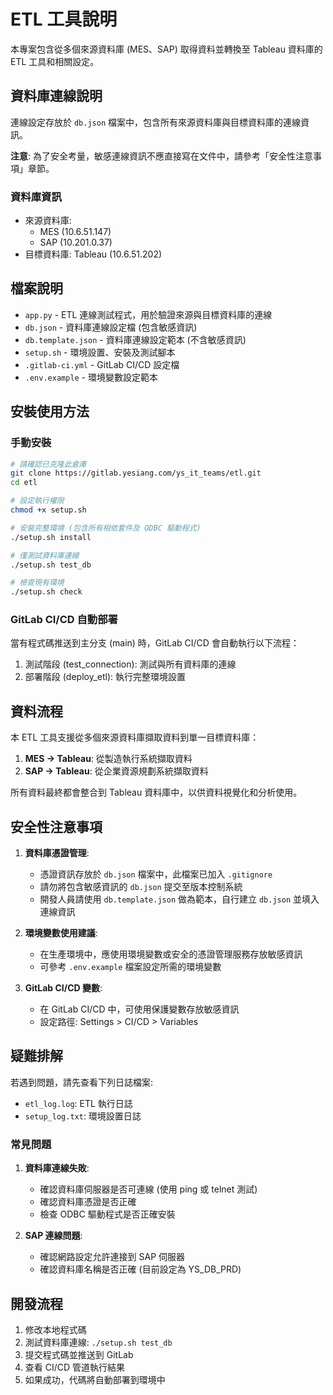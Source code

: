 # ETL 工具說明

本專案包含從多個來源資料庫 (MES、SAP) 取得資料並轉換至 Tableau 資料庫的 ETL 工具和相關設定。

## 資料庫連線說明

連線設定存放於 `db.json` 檔案中，包含所有來源資料庫與目標資料庫的連線資訊。

**注意**: 為了安全考量，敏感連線資訊不應直接寫在文件中，請參考「安全性注意事項」章節。

### 資料庫資訊

- 來源資料庫:
  - MES (10.6.51.147)
  - SAP (10.201.0.37)
- 目標資料庫: Tableau (10.6.51.202)

## 檔案說明

- `app.py` - ETL 連線測試程式，用於驗證來源與目標資料庫的連線
- `db.json` - 資料庫連線設定檔 (包含敏感資訊)
- `db.template.json` - 資料庫連線設定範本 (不含敏感資訊)
- `setup.sh` - 環境設置、安裝及測試腳本
- `.gitlab-ci.yml` - GitLab CI/CD 設定檔
- `.env.example` - 環境變數設定範本

## 安裝使用方法

### 手動安裝

```bash
# 請確認已克隆此倉庫
git clone https://gitlab.yesiang.com/ys_it_teams/etl.git
cd etl

# 設定執行權限
chmod +x setup.sh

# 安裝完整環境 (包含所有相依套件及 ODBC 驅動程式)
./setup.sh install

# 僅測試資料庫連線
./setup.sh test_db

# 檢查現有環境
./setup.sh check
```

### GitLab CI/CD 自動部署

當有程式碼推送到主分支 (main) 時，GitLab CI/CD 會自動執行以下流程：

1. 測試階段 (test_connection): 測試與所有資料庫的連線
2. 部署階段 (deploy_etl): 執行完整環境設置

## 資料流程

本 ETL 工具支援從多個來源資料庫擷取資料到單一目標資料庫：

1. **MES → Tableau**: 從製造執行系統擷取資料
2. **SAP → Tableau**: 從企業資源規劃系統擷取資料

所有資料最終都會整合到 Tableau 資料庫中，以供資料視覺化和分析使用。

## 安全性注意事項

1. **資料庫憑證管理**:

   - 憑證資訊存放於 `db.json` 檔案中，此檔案已加入 `.gitignore`
   - 請勿將包含敏感資訊的 `db.json` 提交至版本控制系統
   - 開發人員請使用 `db.template.json` 做為範本，自行建立 `db.json` 並填入連線資訊

2. **環境變數使用建議**:

   - 在生產環境中，應使用環境變數或安全的憑證管理服務存放敏感資訊
   - 可參考 `.env.example` 檔案設定所需的環境變數

3. **GitLab CI/CD 變數**:
   - 在 GitLab CI/CD 中，可使用保護變數存放敏感資訊
   - 設定路徑: Settings > CI/CD > Variables

## 疑難排解

若遇到問題，請先查看下列日誌檔案:

- `etl_log.log`: ETL 執行日誌
- `setup_log.txt`: 環境設置日誌

### 常見問題

1. **資料庫連線失敗**:

   - 確認資料庫伺服器是否可連線 (使用 ping 或 telnet 測試)
   - 確認資料庫憑證是否正確
   - 檢查 ODBC 驅動程式是否正確安裝

2. **SAP 連線問題**:
   - 確認網路設定允許連接到 SAP 伺服器
   - 確認資料庫名稱是否正確 (目前設定為 YS_DB_PRD)

## 開發流程

1. 修改本地程式碼
2. 測試資料庫連線: `./setup.sh test_db`
3. 提交程式碼並推送到 GitLab
4. 查看 CI/CD 管道執行結果
5. 如果成功，代碼將自動部署到環境中
